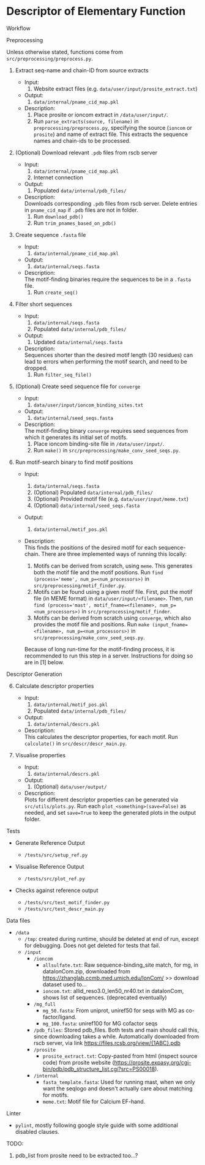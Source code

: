 # Descriptor of Elementary Function


Workflow

Preprocessing

Unless otherwise stated, functions come from `src/preprocessing/preprocess.py`.

1. Extract seq-name and chain-ID from source extracts<br>
    - Input: <br>
        1. Website extract files (e.g. `data/user/input/prosite_extract.txt`)<br>
    - Output: <br>
        1. `data/internal/pname_cid_map.pkl`<br>
    - Description: <br>
        1. Place prosite or ioncom extract in `/data/user/input/`. <br>
        2. Run `parse_extracts(source, filename)` in `preprocessing/preprocess.py`, 
        specifying the source (`ioncom` or `prosite`) and name of extract file. This 
        extracts the sequence names and chain-ids to be processed. 

2. (Optional) Download relevant `.pdb` files from rscb server<br>
    - Input: <br>
        1. `data/internal/pname_cid_map.pkl`<br>
        2. Internet connection<br>
    - Output: <br>
        1. Populated `data/internal/pdb_files/`<br>
    - Description: <br>
        Downloads corresponding `.pdb` files from rscb server. Delete entries
         in `pname_cid_map` if `.pdb` files are not in folder.
        1. Run `download_pdb()`
        2. Run `trim_pnames_based_on_pdb()`
        
3. Create sequence `.fasta` file
    - Input: <br>
        1. `data/internal/pname_cid_map.pkl`<br>
    - Output: <br>
        1. `data/internal/seqs.fasta`<br>
    - Description: <br>
         The motif-finding binaries require the sequences to be in a `.fasta`
          file. 
        1. Run `create_seq()`

4. Filter short sequences
    - Input: <br>
        1. `data/internal/seqs.fasta`<br>
        2. Populated `data/internal/pdb_files/`<br>
    - Output: <br>
        1. Updated `data/internal/seqs.fasta`<br>
    - Description: <br>
        Sequences shorter than the desired motif length (30 residues) can lead
        to errors when performing the motif search, and need to be dropped.
        1. Run `filter_seq_file()`
         
5. (Optional) Create seed sequence file for `converge`
    - Input: <br>
        1. `data/user/input/ioncom_binding_sites.txt`<br>
    - Output: <br>
        1. `data/internal/seed_seqs.fasta`<br>
    - Description: <br>
        The motif-finding binary `converge` requires seed sequences from 
        which it generates its initial set of motifs.
        1. Place ioncom binding-site file in `/data/user/input/`. <br>
        2. Run `make()` in `src/preprocessing/make_conv_seed_seqs.py`.<br>
        
5. Run motif-search binary to find motif positions<br>
    - Input: <br>
        1. `data/internal/seqs.fasta`<br>
        2. (Optional) Populated `data/internal/pdb_files/`<br>
        3. (Optional) Provided motif file (e.g. `data/user/input/meme.txt`)
        4. (Optional) `data/internal/seed_seqs.fasta`<br>
    - Output: <br>
        1. `data/internal/motif_pos.pkl`<br>
    - Description: <br>
        This finds the positions of the desired motif for each sequence-chain. 
        There are three implemented ways of running this locally:
        1. Motifs can be derived from scratch, using `meme`. This 
        generates both the motif file and the motif positions. Run `find
        (process='meme', num_p=<num_processors>)` in 
        `src/preprocessing/motif_finder.py`.
        2. Motifs can be found using a given motif file. First, put the motif 
        file (in MEME format) in `data/user/input/<filename>`. Then, run `find
        (process='mast', motif_fname=<filename>, num_p=<num_processors>)` in 
        `src/preprocessing/motif_finder`. 
        3. Motifs can be derived from scratch using `converge`, which also 
        provides the motif file and positions. Run `make
          (input_fname=<filename>, num_p=<num_processors>)` in 
          `src/preprocessing/make_conv_seed_seqs.py`.<br>
          
        Because of long run-time for the motif-finding process, it is recommended
        to run this step in a server. Instructions for doing so are in [1] below. 

Descriptor Generation

6. Calculate descriptor properties<br>
    - Input: <br>
        1. `data/internal/motif_pos.pkl`<br>
        2. Populated `data/internal/pdb_files/`<br>
    - Output: <br>
        1. `data/internal/descrs.pkl`<br>
    - Description: <br>
        This calculates the descriptor properties, for each motif. Run 
        `calculate()` in `src/descr/descr_main.py`.
    
7. Visualise properties<br>
    - Input: <br>
        1. `data/internal/descrs.pkl`<br>
    - Output: <br>
        1. (Optional) `data/user/output/`<br>
    - Description: <br>
        Plots for different descriptor properties can be generated via 
        `src/utils/plots.py`. Run each `plot_<something>(save=False)` as needed, 
        and set `save=True` to keep the generated plots in the output folder.
    

Tests
- Generate Reference Output
    - `/tests/src/setup_ref.py`

- Visualise Reference Output
    - `/tests/src/plot_ref.py`

- Checks against reference output
    - `/tests/src/test_motif_finder.py`
    - `/tests/src/test_descr_main.py`


Data files
- `/data`
    - `/tmp`: created during runtime, should be deleted at end of run, 
            except for debugging. Does not get deleted for tests that fail.
    - `/input`
        - `/ioncom`
           - `allsulfate.txt`: Raw sequence-binding_site match, for mg, in 
             dataIonCom.zip, downloaded from 
             https://zhanglab.ccmb.med.umich.edu/IonCom/ >> 
             download dataset used to...
           - `ioncom.txt`: allid_reso3.0_len50_nr40.txt in dataIonCom, shows 
             list of sequences. (deprecated eventually)
        - `/mg_full`
            - `mg_50.fasta`: From uniprot, uniref50 for seqs with MG as 
            co-factor/ligand.
            - `mg_100.fasta`: uniref100 for MG cofactor seqs
        - `/pdb_files`: Stored pdb_files. Both tests and main should call this,
         since downloading takes a while. Automatically downloaded from rscb 
         server, via link https://files.rcsb.org/view/{1ABC}.pdb
         - `/prosite`
            - `prosite_extract.txt`: Copy-pasted from html (inspect source 
            code) from prosite website (https://prosite.expasy.org/cgi-bin/pdb/pdb_structure_list.cgi?src=PS00018).
        - `/internal`
            - `fasta_template.fasta`: Used for running mast, when we only want 
            the seqlogo and doesn't actually care about matching for motifs.
            - `meme.txt`: Motif file for Calcium EF-hand. 

Linter
- `pylint`, mostly following google style guide with some additional disabled
 clauses. 


TODO:
1. pdb_list from prosite need to be extracted too...?